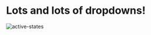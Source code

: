 <h1>Lots and lots of dropdowns!</h1>

![active-states](https://github.com/HayyatHussain/Dropdown-Landing-Page/assets/145599914/14d10ea2-736a-4b05-953d-029abb37ea6b)
